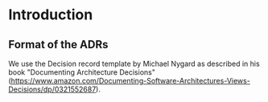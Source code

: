 # Introduction

## Format of the ADRs

We use the Decision record template by Michael Nygard as described in his book "Documenting Architecture Decisions" (https://www.amazon.com/Documenting-Software-Architectures-Views-Decisions/dp/0321552687).
